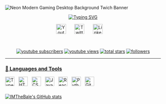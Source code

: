 ![Neon Modern Gaming Desktop Background Twich Banner](https://user-images.githubusercontent.com/103919889/209466017-de50c7d6-6b58-489e-980d-e9673705074d.png)


<p align="center">
  <!-- Typing SVG by IMTheBale -->
  <a href="https://git.io/typing-svg"><img src="https://readme-typing-svg.demolab.com?font=Fira+Code&size=75&duration=3000&pause=&center=true&multiline=true&width=4200&height=700&lines=Hi%2C+my+name+is++Johnny.;I'm+a+Front+End+Developer+located+in+Israel.;I+love+to+create+simple+yet+beautiful+websites+with+great+user+experience.;I'm+interested+in+the+whole+frontend+stack+Like+trying+new+things+and+building+great+projects.;I'm+an+independent+freelancer+and+blogger%2C+and+I+love+to+play+video+games+and+read+books.;I+believe+everything+is+an+Art+when+you+put+your+consciousness+in+it.;+You+can+connect+with+me+via+social+links." alt="Typing SVG" /></a>
</p>

<!-- Social icons section -->
<p align="center">
  <a href="https://www.youtube.com/c/IMTheBale"><img width="32px" alt="Youtube" title="Youtube" src="https://i.imgur.com/qiXu7b2.png"/></a>
  &#8287;&#8287;&#8287;&#8287;&#8287;
  <a href="https://twitter.com/IMTheBale"><img width="32px" alt="Twitter" title="Twitter" src="https://i.imgur.com/OXZM1L6.png"/></a>
  &#8287;&#8287;&#8287;&#8287;&#8287;
  <a href="https://www.linkedin.com/in/johnny-bale/"><img width="32px" alt="LinkedIn" title="LinkedIn" src="https://i.imgur.com/OQUXwNp.png"/></a>
  &#8287;&#8287;&#8287;&#8287;&#8287;
  
</p>



<br/>

<!-- Social badges section -->
<!-- Badges with custom icons - https://github.com/IMTheBale/custom-icon-badges -->
<!-- View counter - https://github.com/IMTheBale/Simple-View-Counter -->
<p align="center">
  <a href="https://www.youtube.com/c/IMTheBale?sub_confirmation=1">
    <img alt="youtube subscribers" title="Subscribe to my YouTube channel" src="https://custom-icon-badges.demolab.com/youtube/channel/subscribers/UC6W9E9vr8_xvz0qx-jDthLA?color=%23E05D44&label=SUBSCRIBE&logo=video&logoColor=white&style=for-the-badge&labelColor=CE4630"/></a>
  <a href="https://www.youtube.com/c/IMTheBale">
    <img alt="youtube views" title="YouTube views" src="https://custom-icon-badges.demolab.com/youtube/channel/views/UC6W9E9vr8_xvz0qx-jDthLA?color=%23E1AD0E&logo=video&logoColor=white&style=for-the-badge&labelColor=C79600"/></a> 
  <a href="https://github.com/IMTheBale?tab=repositories&sort=stargazers">
    <img alt="total stars" title="Total stars on GitHub" src="https://custom-icon-badges.demolab.com/github/stars/IMTheBale?color=55960c&style=for-the-badge&labelColor=488207&logo=star"/></a>
  <a href="https://github.com/IMTheBale?tab=followers">
    <img alt="followers" title="Follow me on Github" src="https://custom-icon-badges.demolab.com/github/followers/IMTheBale?color=236ad3&labelColor=1155ba&style=for-the-badge&logo=person-add&label=Follow&logoColor=white"/></a>
  <a href="https://github.com/IMTheBale/Simple-View-Counter">
</p>




---

### 🧰 Languages and Tools

<img align="left" alt="TypeScript" width="30px" style="padding-right:10px;" src="https://cdn.jsdelivr.net/gh/devicons/devicon/icons/typescript/typescript-plain.svg" />
<img align="left" alt="HTML" width="30px" style="padding-right:10px;" src="https://cdn.jsdelivr.net/gh/devicons/devicon/icons/html5/html5-plain.svg" />
<img align="left" alt="CSS" width="30px" style="padding-right:10px;" src="https://cdn.jsdelivr.net/gh/devicons/devicon/icons/css3/css3-plain.svg" />
<img align="left" alt="JavaScript" width="30px" style="padding-right:10px;" src="https://cdn.jsdelivr.net/gh/devicons/devicon/icons/javascript/javascript-plain.svg" />
<img align="left" alt="React" width="30px" style="padding-right:10px;" src="https://cdn.jsdelivr.net/gh/devicons/devicon/icons/react/react-original.svg" />
<img align="left" alt="Python" width="30px" style="padding-right:10px;" src="https://cdn.jsdelivr.net/gh/devicons/devicon/icons/python/python-plain.svg" />
<img align="left" alt="GitHub" width="30px" style="padding-right:10px;" src="https://cdn.jsdelivr.net/gh/devicons/devicon/icons/github/github-original.svg" />
<br />

#

![IMTheBale's GitHub stats](https://github-readme-stats.vercel.app/api?username=imthebale&show_icons=true&theme=radical)
